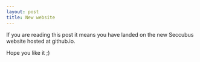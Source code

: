 ```yaml
---
layout: post
title: New website
---
```

If you are reading this post it means you have landed on the new Seccubus website 
hosted at github.io.

Hope you like it ;)

